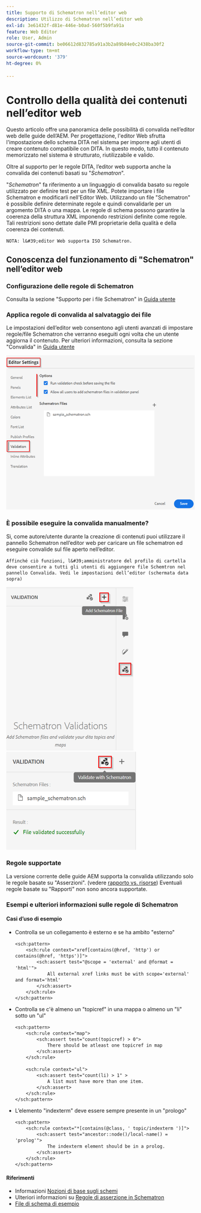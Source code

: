 ```yaml
---
title: Supporto di Schematron nell’editor web
description: Utilizzo di Schematron nell’editor web
exl-id: 3e61432f-d81e-446e-b0ad-560f5b9fa91a
feature: Web Editor
role: User, Admin
source-git-commit: be06612d832785a91a3b2a89b84e0c2438ba30f2
workflow-type: tm+mt
source-wordcount: '379'
ht-degree: 0%

---
```


# Controllo della qualità dei contenuti nell’editor web

Questo articolo offre una panoramica delle possibilità di convalida nell’editor web delle guide dell’AEM.
Per progettazione, l&#39;editor Web sfrutta l&#39;impostazione dello schema DITA nel sistema per imporre agli utenti di creare contenuto compatibile con DITA. In questo modo, tutto il contenuto memorizzato nel sistema è strutturato, riutilizzabile e valido.

Oltre al supporto per le regole DITA, l’editor web supporta anche la convalida dei contenuti basati su &quot;*Schematron*&quot;.

&quot;*Schematron*&quot; fa riferimento a un linguaggio di convalida basato su regole utilizzato per definire test per un file XML. Potete importare i file Schematron e modificarli nell&#39;Editor Web. Utilizzando un file &quot;Schematron&quot; è possibile definire determinate regole e quindi convalidarle per un argomento DITA o una mappa. Le regole di schema possono garantire la coerenza della struttura XML imponendo restrizioni definite come regole. Tali restrizioni sono dettate dalle PMI proprietarie della qualità e della coerenza dei contenuti.

    NOTA: l&#39;editor Web supporta ISO Schematron.


## Conoscenza del funzionamento di &quot;Schematron&quot; nell’editor web

### Configurazione delle regole di Schematron

Consulta la sezione &quot;Supporto per i file Schematron&quot; in [Guida utente](https://helpx.adobe.com/content/dam/help/en/xml-documentation-solution/4-2/Adobe-Experience-Manager-Guides_UUID_User-Guide_EN.pdf#page=148)


### Applica regole di convalida al salvataggio dei file

Le impostazioni dell’editor web consentono agli utenti avanzati di impostare regole/file Schematron che verranno eseguiti ogni volta che un utente aggiorna il contenuto. Per ulteriori informazioni, consulta la sezione &quot;Convalida&quot; in [Guida utente](https://helpx.adobe.com/content/dam/help/en/xml-documentation-solution/4-2/Adobe-Experience-Manager-Guides_UUID_User-Guide_EN.pdf#page=58)

![Impostare le regole dalle impostazioni dell’editor web](../../../assets/authoring/schematron-editorsettings-validation-tab.png)


### È possibile eseguire la convalida manualmente?

Sì, come autore/utente durante la creazione di contenuti puoi utilizzare il pannello Schematron nell’editor web per caricare un file schematron ed eseguire convalide sul file aperto nell’editor.

    Affinché ciò funzioni, l&#39;amministratore del profilo di cartella deve consentire a tutti gli utenti di aggiungere file Schemtron nel pannello Convalida. Vedi le impostazioni dell’editor (schermata data sopra)

![Scegliete il file di schema](../../../assets/authoring/schematron-rightpanel-validation-addsch.png)
![Esegui convalida](../../../assets/authoring/schematron-rightpanel-validation-runsch.png)


### Regole supportate

La versione corrente delle guide AEM supporta la convalida utilizzando solo le regole basate su &quot;Asserzioni&quot;. (vedere [rapporto vs. risorse](https://schematron.com/document/205.html)) Eventuali regole basate su &quot;Rapporti&quot; non sono ancora supportate.


### Esempi e ulteriori informazioni sulle regole di Schematron

#### Casi d’uso di esempio

- Controlla se un collegamento è esterno e se ha ambito &quot;esterno&quot;

  ```
  <sch:pattern>
      <sch:rule context="xref[contains(@href, 'http') or contains(@href, 'https')]">
          <sch:assert test="@scope = 'external' and @format = 'html'">
              All external xref links must be with scope='external' and format='html'
          </sch:assert>
      </sch:rule>
  </sch:pattern>
  ```

- Controlla se c&#39;è almeno un &quot;topicref&quot; in una mappa o almeno un &quot;li&quot; sotto un &quot;ul&quot;

  ```
  <sch:pattern>
      <sch:rule context="map">
          <sch:assert test="count(topicref) > 0">
              There should be atleast one topicref in map
          </sch:assert>
      </sch:rule>
  
      <sch:rule context="ul">
          <sch:assert test="count(li) > 1" >
              A list must have more than one item.
          </sch:assert>
      </sch:rule>
  </sch:pattern>
  ```

- L’elemento &quot;indexterm&quot; deve essere sempre presente in un &quot;prologo&quot;

  ```
  <sch:pattern>
      <sch:rule context="*[contains(@class, ' topic/indexterm ')]">
          <sch:assert test="ancestor::node()/local-name() = 'prolog'">
              The indexterm element should be in a prolog.
          </sch:assert>
      </sch:rule>
  </sch:pattern>
  ```

#### Riferimenti

- Informazioni  [Nozioni di base sugli schemi](https://da2022.xatapult.com/#what-is-schematron)
- Ulteriori informazioni su [Regole di asserzione in Schematron](https://www.xml.com/pub/a/2003/11/12/schematron.html#Assertions)
- [File di schema di esempio](../../../assets/authoring/sample_schematron.sch)
